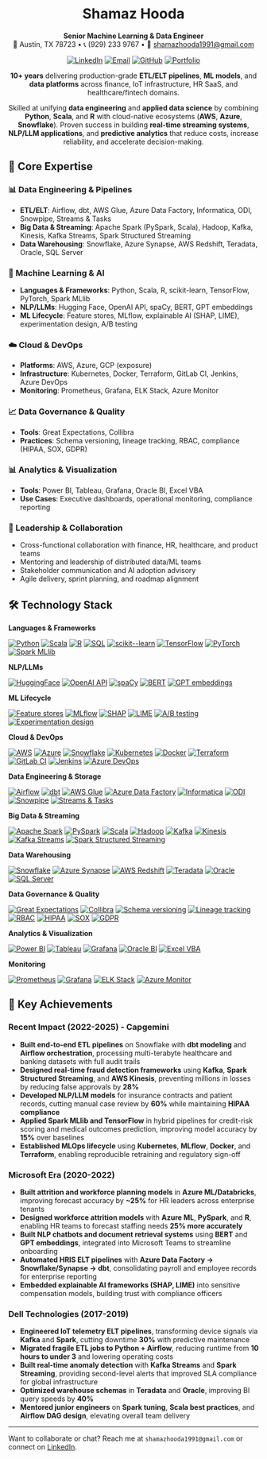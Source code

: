 <div align="center">

# Shamaz Hooda

**Senior Machine Learning & Data Engineer**  
📍 Austin, TX 78723 • 📞 (929) 233 9767 • 📧 shamazhooda1991@gmail.com

[![LinkedIn](https://img.shields.io/badge/LinkedIn-0077B5?style=for-the-badge&logo=linkedin&logoColor=white)](https://www.linkedin.com/in/shamaz-hooda/)
[![Email](https://img.shields.io/badge/Email-shamazhooda1991%40gmail.com-D14836?style=for-the-badge&logo=gmail&logoColor=white)](mailto:shamazhooda1991@gmail.com)
[![GitHub](https://img.shields.io/badge/GitHub-shamazhooda-181717?style=for-the-badge&logo=github&logoColor=white)](https://github.com/shamazhooda)
[![Portfolio](https://img.shields.io/badge/Portfolio-FF5722?style=for-the-badge&logo=web&logoColor=white)](https://shamazhooda.github.io)

**10+ years** delivering production-grade **ETL/ELT pipelines**, **ML models**, and **data platforms** across finance, IoT infrastructure, HR SaaS, and healthcare/fintech domains. 

Skilled at unifying **data engineering** and **applied data science** by combining **Python**, **Scala**, and **R** with cloud-native ecosystems (**AWS**, **Azure**, **Snowflake**). Proven success in building **real-time streaming systems**, **NLP/LLM applications**, and **predictive analytics** that reduce costs, increase reliability, and accelerate decision-making.

</div>

## 🎯 Core Expertise

### 📊 Data Engineering & Pipelines
- **ETL/ELT**: Airflow, dbt, AWS Glue, Azure Data Factory, Informatica, ODI, Snowpipe, Streams & Tasks
- **Big Data & Streaming**: Apache Spark (PySpark, Scala), Hadoop, Kafka, Kinesis, Kafka Streams, Spark Structured Streaming
- **Data Warehousing**: Snowflake, Azure Synapse, AWS Redshift, Teradata, Oracle, SQL Server

### 🤖 Machine Learning & AI
- **Languages & Frameworks**: Python, Scala, R, scikit-learn, TensorFlow, PyTorch, Spark MLlib
- **NLP/LLMs**: Hugging Face, OpenAI API, spaCy, BERT, GPT embeddings
- **ML Lifecycle**: Feature stores, MLflow, explainable AI (SHAP, LIME), experimentation design, A/B testing

### ☁️ Cloud & DevOps
- **Platforms**: AWS, Azure, GCP (exposure)
- **Infrastructure**: Kubernetes, Docker, Terraform, GitLab CI, Jenkins, Azure DevOps
- **Monitoring**: Prometheus, Grafana, ELK Stack, Azure Monitor

### 📈 Data Governance & Quality
- **Tools**: Great Expectations, Collibra
- **Practices**: Schema versioning, lineage tracking, RBAC, compliance (HIPAA, SOX, GDPR)

### 📊 Analytics & Visualization
- **Tools**: Power BI, Tableau, Grafana, Oracle BI, Excel VBA
- **Use Cases**: Executive dashboards, operational monitoring, compliance reporting

### 🤝 Leadership & Collaboration
- Cross-functional collaboration with finance, HR, healthcare, and product teams
- Mentoring and leadership of distributed data/ML teams
- Stakeholder communication and AI adoption advisory
- Agile delivery, sprint planning, and roadmap alignment

## 🛠️ Technology Stack

**Languages & Frameworks**

[![Python](https://img.shields.io/badge/Python-3776AB?style=flat&logo=python&logoColor=white)](#)
[![Scala](https://img.shields.io/badge/Scala-DC322F?style=flat&logo=scala&logoColor=white)](#)
[![R](https://img.shields.io/badge/R-276DC3?style=flat&logo=r&logoColor=white)](#)
[![SQL](https://img.shields.io/badge/SQL-025E8C?style=flat&logo=postgresql&logoColor=white)](#)
[![scikit--learn](https://img.shields.io/badge/scikit--learn-F7931E?style=flat&logo=scikitlearn&logoColor=white)](#)
[![TensorFlow](https://img.shields.io/badge/TensorFlow-FF6F00?style=flat&logo=tensorflow&logoColor=white)](#)
[![PyTorch](https://img.shields.io/badge/PyTorch-EE4C2C?style=flat&logo=pytorch&logoColor=white)](#)
[![Spark MLlib](https://img.shields.io/badge/Spark%20MLlib-E25A1C?style=flat&logo=apachespark&logoColor=white)](#)

**NLP/LLMs**

[![HuggingFace](https://img.shields.io/badge/Hugging%20Face-FFD21E?style=flat&logo=huggingface&logoColor=black)](#)
[![OpenAI API](https://img.shields.io/badge/OpenAI%20API-412991?style=flat&logo=openai&logoColor=white)](#)
[![spaCy](https://img.shields.io/badge/spaCy-09A3D5?style=flat&logo=spacy&logoColor=white)](#)
[![BERT](https://img.shields.io/badge/BERT-FF6F00?style=flat&logo=tensorflow&logoColor=white)](#)
[![GPT embeddings](https://img.shields.io/badge/GPT%20embeddings-412991?style=flat&logo=openai&logoColor=white)](#)

**ML Lifecycle**

[![Feature stores](https://img.shields.io/badge/Feature%20stores-4CAF50?style=flat)](#)
[![MLflow](https://img.shields.io/badge/MLflow-0194E2?style=flat&logo=mlflow&logoColor=white)](#)
[![SHAP](https://img.shields.io/badge/SHAP-000000?style=flat)](#)
[![LIME](https://img.shields.io/badge/LIME-00A300?style=flat)](#)
[![A/B testing](https://img.shields.io/badge/A%2FB%20testing-FF9800?style=flat)](#)
[![Experimentation design](https://img.shields.io/badge/Experimentation%20design-9C27B0?style=flat)](#)

**Cloud & DevOps**

[![AWS](https://img.shields.io/badge/AWS-232F3E?style=flat&logo=amazonaws&logoColor=white)](#)
[![Azure](https://img.shields.io/badge/Azure-0078D4?style=flat&logo=microsoftazure&logoColor=white)](#)
[![Snowflake](https://img.shields.io/badge/Snowflake-29B5E8?style=flat&logo=snowflake&logoColor=white)](#)
[![Kubernetes](https://img.shields.io/badge/Kubernetes-326CE5?style=flat&logo=kubernetes&logoColor=white)](#)
[![Docker](https://img.shields.io/badge/Docker-2496ED?style=flat&logo=docker&logoColor=white)](#)
[![Terraform](https://img.shields.io/badge/Terraform-844FBA?style=flat&logo=terraform&logoColor=white)](#)
[![GitLab CI](https://img.shields.io/badge/GitLab%20CI-FCA326?style=flat&logo=gitlab&logoColor=white)](#)
[![Jenkins](https://img.shields.io/badge/Jenkins-D24939?style=flat&logo=jenkins&logoColor=white)](#)
[![Azure DevOps](https://img.shields.io/badge/Azure%20DevOps-0078D7?style=flat&logo=azuredevops&logoColor=white)](#)

**Data Engineering & Storage**

[![Airflow](https://img.shields.io/badge/Airflow-017CEE?style=flat&logo=apacheairflow&logoColor=white)](#)
[![dbt](https://img.shields.io/badge/dbt-FF694B?style=flat&logo=dbt&logoColor=white)](#)
[![AWS Glue](https://img.shields.io/badge/AWS%20Glue-FF9900?style=flat&logo=amazonaws&logoColor=white)](#)
[![Azure Data Factory](https://img.shields.io/badge/Azure%20Data%20Factory-0078D4?style=flat&logo=microsoftazure&logoColor=white)](#)
[![Informatica](https://img.shields.io/badge/Informatica-FF4B00?style=flat)](#)
[![ODI](https://img.shields.io/badge/ODI-F80000?style=flat&logo=oracle&logoColor=white)](#)
[![Snowpipe](https://img.shields.io/badge/Snowpipe-29B5E8?style=flat&logo=snowflake&logoColor=white)](#)
[![Streams & Tasks](https://img.shields.io/badge/Streams%20%26%20Tasks-29B5E8?style=flat&logo=snowflake&logoColor=white)](#)

**Big Data & Streaming**

[![Apache Spark](https://img.shields.io/badge/Apache%20Spark-E25A1C?style=flat&logo=apachespark&logoColor=white)](#)
[![PySpark](https://img.shields.io/badge/PySpark-FDEE21?style=flat&logo=apachespark&logoColor=black)](#)
[![Scala](https://img.shields.io/badge/Scala-DC322F?style=flat&logo=scala&logoColor=white)](#)
[![Hadoop](https://img.shields.io/badge/Hadoop-66CCFF?style=flat&logo=apachehadoop&logoColor=black)](#)
[![Kafka](https://img.shields.io/badge/Kafka-231F20?style=flat&logo=apachekafka&logoColor=white)](#)
[![Kinesis](https://img.shields.io/badge/Kinesis-FF9900?style=flat&logo=amazonaws&logoColor=white)](#)
[![Kafka Streams](https://img.shields.io/badge/Kafka%20Streams-231F20?style=flat&logo=apachekafka&logoColor=white)](#)
[![Spark Structured Streaming](https://img.shields.io/badge/Spark%20Structured%20Streaming-E25A1C?style=flat&logo=apachespark&logoColor=white)](#)

**Data Warehousing**

[![Snowflake](https://img.shields.io/badge/Snowflake-29B5E8?style=flat&logo=snowflake&logoColor=white)](#)
[![Azure Synapse](https://img.shields.io/badge/Azure%20Synapse-0078D4?style=flat&logo=microsoftazure&logoColor=white)](#)
[![AWS Redshift](https://img.shields.io/badge/AWS%20Redshift-8C4FFF?style=flat&logo=amazonaws&logoColor=white)](#)
[![Teradata](https://img.shields.io/badge/Teradata-F37440?style=flat)](#)
[![Oracle](https://img.shields.io/badge/Oracle-F80000?style=flat&logo=oracle&logoColor=white)](#)
[![SQL Server](https://img.shields.io/badge/SQL%20Server-CC2927?style=flat&logo=microsoftsqlserver&logoColor=white)](#)

**Data Governance & Quality**

[![Great Expectations](https://img.shields.io/badge/Great%20Expectations-FF6B35?style=flat)](#)
[![Collibra](https://img.shields.io/badge/Collibra-0052CC?style=flat)](#)
[![Schema versioning](https://img.shields.io/badge/Schema%20versioning-4CAF50?style=flat)](#)
[![Lineage tracking](https://img.shields.io/badge/Lineage%20tracking-2196F3?style=flat)](#)
[![RBAC](https://img.shields.io/badge/RBAC-FF9800?style=flat)](#)
[![HIPAA](https://img.shields.io/badge/HIPAA-E91E63?style=flat)](#)
[![SOX](https://img.shields.io/badge/SOX-9C27B0?style=flat)](#)
[![GDPR](https://img.shields.io/badge/GDPR-607D8B?style=flat)](#)

**Analytics & Visualization**

[![Power BI](https://img.shields.io/badge/Power%20BI-F2C811?style=flat&logo=powerbi&logoColor=black)](#)
[![Tableau](https://img.shields.io/badge/Tableau-E97627?style=flat&logo=tableau&logoColor=white)](#)
[![Grafana](https://img.shields.io/badge/Grafana-F46800?style=flat&logo=grafana&logoColor=white)](#)
[![Oracle BI](https://img.shields.io/badge/Oracle%20BI-F80000?style=flat&logo=oracle&logoColor=white)](#)
[![Excel VBA](https://img.shields.io/badge/Excel%20VBA-217346?style=flat&logo=microsoftexcel&logoColor=white)](#)

**Monitoring**

[![Prometheus](https://img.shields.io/badge/Prometheus-E6522C?style=flat&logo=prometheus&logoColor=white)](#)
[![Grafana](https://img.shields.io/badge/Grafana-F46800?style=flat&logo=grafana&logoColor=white)](#)
[![ELK Stack](https://img.shields.io/badge/ELK%20Stack-005571?style=flat&logo=elasticsearch&logoColor=white)](#)
[![Azure Monitor](https://img.shields.io/badge/Azure%20Monitor-0078D4?style=flat&logo=microsoftazure&logoColor=white)](#)

## 🚀 Key Achievements

### Recent Impact (2022-2025) - Capgemini
- **Built end-to-end ETL pipelines** on Snowflake with **dbt modeling** and **Airflow orchestration**, processing multi-terabyte healthcare and banking datasets with full audit trails
- **Designed real-time fraud detection frameworks** using **Kafka**, **Spark Structured Streaming**, and **AWS Kinesis**, preventing millions in losses by reducing false approvals by **28%**
- **Developed NLP/LLM models** for insurance contracts and patient records, cutting manual case review by **60%** while maintaining **HIPAA compliance**
- **Applied Spark MLlib and TensorFlow** in hybrid pipelines for credit-risk scoring and medical outcomes prediction, improving model accuracy by **15%** over baselines
- **Established MLOps lifecycle** using **Kubernetes**, **MLflow**, **Docker**, and **Terraform**, enabling reproducible retraining and regulatory sign-off

### Microsoft Era (2020-2022)
- **Built attrition and workforce planning models** in **Azure ML/Databricks**, improving forecast accuracy by **~25%** for HR leaders across enterprise tenants
- **Designed workforce attrition models** with **Azure ML**, **PySpark**, and **R**, enabling HR teams to forecast staffing needs **25% more accurately**
- **Built NLP chatbots and document retrieval systems** using **BERT** and **GPT embeddings**, integrated into Microsoft Teams to streamline onboarding
- **Automated HRIS ELT pipelines** with **Azure Data Factory → Snowflake/Synapse → dbt**, consolidating payroll and employee records for enterprise reporting
- **Embedded explainable AI frameworks (SHAP, LIME)** into sensitive compensation models, building trust with compliance officers

### Dell Technologies (2017-2019)
- **Engineered IoT telemetry ELT pipelines**, transforming device signals via **Kafka** and **Spark**, cutting downtime **30%** with predictive maintenance
- **Migrated fragile ETL jobs to Python + Airflow**, reducing runtime from **10 hours to under 3** and lowering operating costs
- **Built real-time anomaly detection** with **Kafka Streams** and **Spark Streaming**, providing second-level alerts that improved SLA compliance for global infrastructure
- **Optimized warehouse schemas** in **Teradata** and **Oracle**, improving BI query speeds by **40%**
- **Mentored junior engineers** on **Spark tuning**, **Scala best practices**, and **Airflow DAG design**, elevating overall team delivery

---

Want to collaborate or chat? Reach me at `shamazhooda1991@gmail.com` or connect on [LinkedIn](https://www.linkedin.com/in/shamaz-hooda/).


